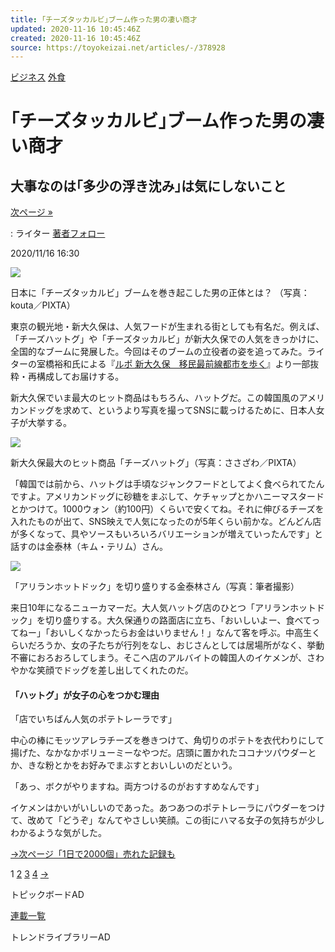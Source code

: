 ```yaml
---
title: ｢チーズタッカルビ｣ブーム作った男の凄い商才
updated: 2020-11-16 10:45:46Z
created: 2020-11-16 10:45:46Z
source: https://toyokeizai.net/articles/-/378928
---
```


[ビジネス](https://toyokeizai.net/list/genre/business)
[外食](https://toyokeizai.net/category/restaurant)

# ｢チーズタッカルビ｣ブーム作った男の凄い商才

## 大事なのは｢多少の浮き沈み｣は気にしないこと

 [次ページ »](https://toyokeizai.net/articles/-/378928?page=2)

  : ライター    [著者フォロー](https://id.toyokeizai.net/fm/?author_id=4864&author_name=%E5%AE%A4%E6%A9%8B+%E8%A3%95%E5%92%8C&referer=%2Farticles%2F-%2F378928)

2020/11/16 16:30

![](https://tk.ismcdn.jp/mwimgs/e/8/1140/img_e886e0ba6d11f1c191c08c56501ae3bb869574.jpg)

日本に「チーズタッカルビ」ブームを巻き起こした男の正体とは？ （写真：kouta／PIXTA）

東京の観光地・新大久保は、人気フードが生まれる街としても有名だ。例えば、「チーズハットグ」や「チーズタッカルビ」が新大久保での人気をきっかけに、全国的なブームに発展した。今回はそのブームの立役者の姿を追ってみた。ライターの室橋裕和氏による『[ルポ 新大久保 移民最前線都市を歩く](https://www.amazon.co.jp/o/ASIN/4777823563/toyokeizaia-22)』より一部抜粋・再構成してお届けする。

新大久保でいま最大のヒット商品はもちろん、ハットグだ。この韓国風のアメリカンドッグを求めて、というより写真を撮ってSNSに載っけるために、日本人女子が大挙する。

![](https://tk.ismcdn.jp/mwimgs/d/9/1040/img_d968b13ae067a020c2d4cc7639a0faa6655330.jpg)

新大久保最大のヒット商品「チーズハットグ」（写真：ささざわ／PIXTA）

「韓国では前から、ハットグは手頃なジャンクフードとしてよく食べられてたんですよ。アメリカンドッグに砂糖をまぶして、ケチャップとかハニーマスタードとかつけて。1000ウォン（約100円）くらいで安くてね。それに伸びるチーズを入れたものが出て、SNS映えで人気になったのが5年くらい前かな。どんどん店が多くなって、具やソースもいろいろバリエーションが増えていったんです」と話すのは金泰林（キム・テリム）さん。

![](https://tk.ismcdn.jp/mwimgs/1/5/1040/img_15c2c1547ea7f822e02bb2e3cdab589e671016.jpg)

「アリランホットドック」を切り盛りする金泰林さん（写真：筆者撮影）

来日10年になるニューカマーだ。大人気ハットグ店のひとつ「アリランホットドック」を切り盛りする。大久保通りの路面店に立ち、「おいしいよー、食べてってねー」「おいしくなかったらお金はいりません！」なんて客を呼ぶ。中高生くらいだろうか、女の子たちが行列をなし、おじさんとしては居場所がなく、挙動不審におろおろしてしまう。そこへ店のアルバイトの韓国人のイケメンが、さわやかな笑顔でドッグを差し出してくれたのだ。

#### 「ハットグ」が女子の心をつかむ理由

「店でいちばん人気のポテトレーラです」

中心の棒にモッツアレラチーズを巻きつけて、角切りのポテトを衣代わりにして揚げた、なかなかボリューミーなやつだ。店頭に置かれたココナツパウダーとか、きな粉とかをお好みでまぶすとおいしいのだという。

「あっ、ボクがやりますね。両方つけるのがおすすめなんです」

イケメンはかいがいしいのであった。あつあつのポテトレーラにパウダーをつけて、改めて「どうぞ」なんてやさしい笑顔。この街にハマる女子の気持ちが少しわかるような気がした。

[→次ページ「1日で2000個」売れた記録も](https://toyokeizai.net/articles/-/378928?page=2)

 1  [2](https://toyokeizai.net/articles/-/378928?page=2)  [3](https://toyokeizai.net/articles/-/378928?page=3)  [4](https://toyokeizai.net/articles/-/378928?page=4)  [→](https://toyokeizai.net/articles/-/378928?page=2)

トピックボードAD

[連載一覧](https://toyokeizai.net/list/columns)

トレンドライブラリーAD